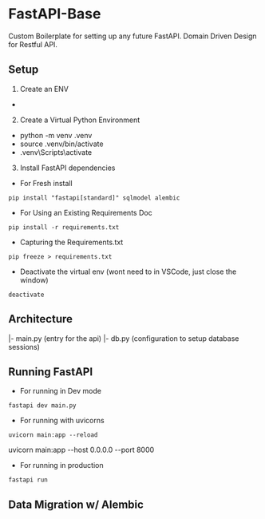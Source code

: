 # FastAPI-Base
Custom Boilerplate for setting up any future FastAPI.
Domain Driven Design for Restful API.

## Setup
1. Create an ENV
- 
2. Create a Virtual Python Environment
 - python -m venv .venv
 - source .venv/bin/activate
 - .venv\Scripts\activate

3. Install FastAPI dependencies
 - For Fresh install
 ```
 pip install "fastapi[standard]" sqlmodel alembic
 ```

 - For Using an Existing Requirements Doc
 ```
pip install -r requirements.txt
```

 - Capturing the Requirements.txt
 ```
pip freeze > requirements.txt
```

 - Deactivate the virtual env (wont need to in VSCode, just close the window)
```
deactivate
```

 ## Architecture
|- main.py (entry for the api)
|- db.py (configuration to setup database sessions)


 ## Running FastAPI
 - For running in Dev mode
 ```
fastapi dev main.py

 ```

 - For running with uvicorns
 ```
uvicorn main:app --reload

 ```
uvicorn main:app --host 0.0.0.0 --port 8000

 - For running in production
 ```
fastapi run
 ```
 ## Data Migration w/ Alembic